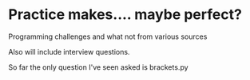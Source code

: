 # Practice makes.... maybe perfect?

Programming challenges and what not from various sources

Also will include interview questions. 

So far the only question I've seen asked is brackets.py
